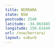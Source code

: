```yaml
---
title: BERRARA
state: NSW
postcode: 2540
latitude: -34.863483
longitude: 150.61644
url: /nsw/berrara/
layout: suburb
---
```

